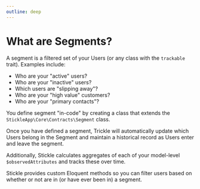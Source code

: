 ```yaml
---
outline: deep
---
```


# What are Segments?

A segment is a filtered set of your Users (or any class with the `trackable` trait). Examples include:

-   Who are your "active" users?
-   Who are your "inactive" users?
-   Which users are "slipping away"?
-   Who are your "high value" customers?
-   Who are your "primary contacts"?

You define segment "in-code" by creating a class that extends the `StickleApp\Core\Contracts\Segment` class.

Once you have defined a segment, Trickle will automatically update which Users belong in the Segment and maintain a historical record as Users enter and leave the segment.

Additionally, Stickle calculates aggregates of each of your model-level `$observedAttributes` and tracks these over time.

Stickle provides custom Eloquent methods so you can filter users based on whether or not are in (or have ever been in) a segment.
